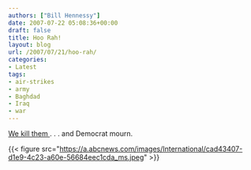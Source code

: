 ```yaml
---
authors: ["Bill Hennessy"]
date: 2007-07-22 05:08:36+00:00
draft: false
title: Hoo Rah!
layout: blog
url: /2007/07/21/hoo-rah/
categories:
- Latest
tags:
- air-strikes
- army
- Baghdad
- Iraq
- war
---
```


[We kill them ](https://www.abcnews.go.com/International/wireStory?id=3401330). . . and Democrat mourn.

{{< figure src="https://a.abcnews.com/images/International/cad43407-d1e9-4c23-a60e-56684eec1cda_ms.jpeg" >}}

